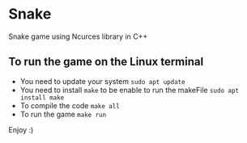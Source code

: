 # Snake
 Snake game using Ncurces library in C++


## To run the game on the Linux terminal

* You need to update your system `sudo apt update`
* You need to install `make` to be enable to run the makeFile `sudo apt install make`
* To compile the code `make all`
* To run the game `make run`

Enjoy :)
